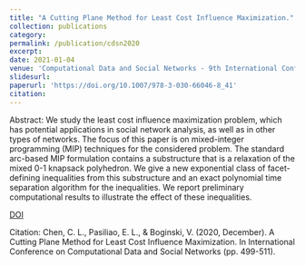 ```yaml
---
title: "A Cutting Plane Method for Least Cost Influence Maximization."
collection: publications
category:  
permalink: /publication/cdsn2020
excerpt: 
date: 2021-01-04
venue: 'Computational Data and Social Networks - 9th International Conference, CSoNet 2020, Dallas, TX'
slidesurl:
paperurl: 'https://doi.org/10.1007/978-3-030-66046-8_41'
citation: 
---
```


Abstract: We study the least cost influence maximization problem, which has potential applications in social network analysis, as well as in other types of networks. The focus of this paper is on mixed-integer programming (MIP) techniques for the considered problem. The standard arc-based MIP formulation contains a substructure that is a relaxation of the mixed 0-1 knapsack polyhedron. We give a new exponential class of facet-defining inequalities from this substructure and an exact polynomial time separation algorithm for the inequalities. We report preliminary computational results to illustrate the effect of these inequalities.

[DOI](https://doi.org/10.1007/978-3-030-66046-8_41)

Citation: Chen, C. L., Pasiliao, E. L., & Boginski, V. (2020, December). A Cutting Plane Method for Least Cost Influence Maximization. In International Conference on Computational Data and Social Networks (pp. 499-511).